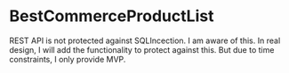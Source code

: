 # BestCommerceProductList
REST API is not protected against SQLIncection. I am aware of this. In real design, I will add the functionality to protect against this. 
But due to time constraints, I only provide MVP.
